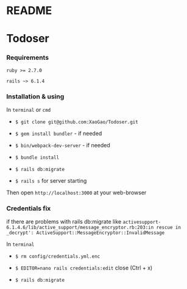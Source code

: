 # README

# Todoser

### Requirements

`ruby >= 2.7.0`

`rails ~> 6.1.4`

### Installation & using

In `terminal` or `cmd`

- `$ git clone git@github.com:XaoGao/Todoser.git`

- `$ gem install bundler` - if needed

- `$ bin/webpack-dev-server` - if needed

- `$ bundle install`

- `$ rails db:migrate`

- `$ rails s` for server starting

Then open `http://localhost:3000` at your web-browser


### Credentials fix

if there are problems with rails db:migrate like
`activesupport-6.1.4.6/lib/active_support/message_encryptor.rb:203:in rescue in _decrypt': ActiveSupport::MessageEncryptor::InvalidMessage`

In `terminal`

- `$ rm config/credentials.yml.enc`

- `$ EDITOR=nano rails credentials:edit` close (Ctrl + x)

- `$ rails db:migrate`